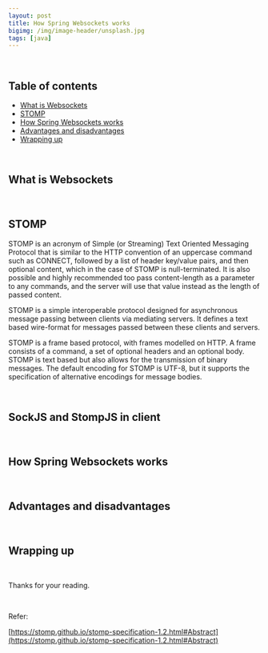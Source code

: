 ```yaml
---
layout: post
title: How Spring Websockets works
bigimg: /img/image-header/unsplash.jpg
tags: [java]
---
```





<br>

## Table of contents
- [What is Websockets](#what-is-websockets)
- [STOMP](#stomp)
- [How Spring Websockets works](#how-spring-websockets-works)
- [Advantages and disadvantages](#advantages-and-disadvantages)
- [Wrapping up](#wrapping-up)

<br>

## What is Websockets




<br>

## STOMP
STOMP is an acronym of Simple (or Streaming) Text Oriented Messaging Protocol that is similar to the HTTP convention of an uppercase command such as CONNECT, followed by a list of header key/value pairs, and then optional content, which in the case of STOMP is null-terminated. It is also possible and highly recommended too pass content-length as a parameter to any commands, and the server will use that value instead as the length of passed content.

STOMP is a simple interoperable protocol designed for asynchronous message passing between clients via mediating servers. It defines a text based wire-format for messages passed between these clients and servers.

STOMP is a frame based protocol, with frames modelled on HTTP. A frame consists of a command, a set of optional headers and an optional body. STOMP is text based but also allows for the transmission of binary messages. The default encoding for STOMP is UTF-8, but it supports the specification of alternative encodings for message bodies.



<br>

## SockJS and StompJS in client



<br>

## How Spring Websockets works



<br>

## Advantages and disadvantages



<br>

## Wrapping up



<br>

Thanks for your reading.

<br>

Refer:

[https://stomp.github.io/stomp-specification-1.2.html#Abstract](https://stomp.github.io/stomp-specification-1.2.html#Abstract)

